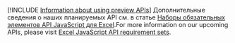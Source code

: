 [!INCLUDE [Information about using preview APIs](../includes/using-preview-apis.md)]
<span data-ttu-id="01a45-101">Дополнительные сведения о наших планируемых API см. в статье [Наборы обязательных элементов API JavaScript для Excel](../reference/requirement-sets/excel-api-requirement-sets.md#excel-javascript-preview-apis).</span><span class="sxs-lookup"><span data-stu-id="01a45-101">For more information on our upcoming APIs, please visit [Excel JavaScript API requirement sets](../reference/requirement-sets/excel-api-requirement-sets.md#excel-javascript-preview-apis).</span></span>
